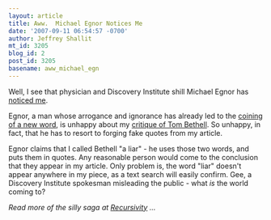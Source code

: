 ```yaml
---
layout: article
title: Aww.  Michael Egnor Notices Me
date: '2007-09-11 06:54:57 -0700'
author: Jeffrey Shallit
mt_id: 3205
blog_id: 2
post_id: 3205
basename: aww_michael_egn
---
```

Well, I see that physician and Discovery Institute shill Michael Egnor has [noticed me](http://www.evolutionnews.org/2007/09/jeff_shallit_call_home.html).

Egnor, a man whose arrogance and ignorance has already led to the [coining of a new word](/archives/2007/03/the-addiction-o.html), is unhappy about my [critique of Tom Bethell](http://recursed.blogspot.com/2007/09/bethell-buffoon.html).  So unhappy, in fact, that he has to resort to forging fake quotes from my article.

Egnor claims that I called Bethell "a liar" - he uses those two words, and puts them in quotes.  Any reasonable person would come to the conclusion that they appear in my article.  Only problem is, the word "liar" doesn't appear anywhere in my piece, as a text search will easily confirm.   Gee, a Discovery Institute spokesman misleading the public - what _is_ the world coming to?

_Read more of the silly saga at [Recursivity](http://recursed.blogspot.com/2007/09/aww-michael-egnor-notices-me.html) ..._
